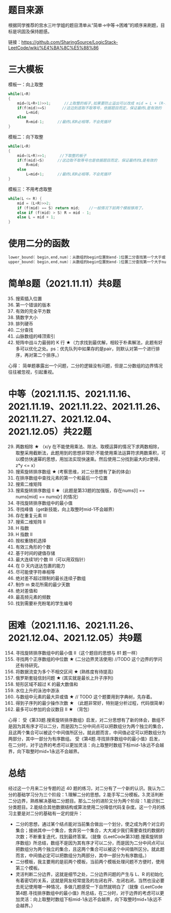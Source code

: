 # 题目来源
根据同学推荐的宫水三叶学姐的题目清单从“简单->中等->困难”的顺序来刷题，目标是巩固及保持题感。

链接：https://github.com/SharingSource/LogicStack-LeetCode/wiki/%E4%BA%8C%E5%88%86

# 三大模板
模板一：向上取整
```c++
while(L<R)              
{
    mid=(L+R+1)>>1;      //上取整的板子,如果要防止溢出可以改成 mid = L + (R-L+1)>>1;
    if(f(mid)>=S)       //这边到底取不取等号，依据题目而定，保证最终L是有效的
        L=mid;      
    else
        R=mid-1;      //最终L和R必相等，不会死循环
}
```

模板二：向下取整
```c++
while(L<R)                    
{
    mid=(L+R)>>1;      //下取整的板子 
    if(f(mid)<S)      //这边取不取等号也是依据题目而定，保证最终的L是有效的
        R=mid;      
    else
        L=mid+1;      //最终L和R必相等，不会死循环
} 
```

模板三：不用考虑取整
```c++
while(L <= R) {
    mid = (L+R)>>2;
    if (f(mid) == S) return mid;    //一般情况下前两个模板够用了。
    else if (f(mid) > S) R = mid - 1;
    else L = mid + 1;
}
```

# 使用二分的函数
```c++
lower_bound( begin,end,num)：从数组的begin位置到end-1位置二分查找第一个大于或等于num的数字，找到返回该数字的地址，不存在则返回end。通过返回的地址减去起始地址begin,得到找到数字在数组中的下标。 
upper_bound( begin,end,num)：从数组的begin位置到end-1位置二分查找第一个大于num的数字，找到返回该数字的地址，不存在则返回end。通过返回的地址减去起始地址begin,得到找到数字在数组中的下标。
```

# 简单8题（2021.11.11）共8题
35. 搜索插入位置
278. 第一个错误的版本
367. 有效的完全平方数
374. 猜数字大小
441. 排列硬币
704. 二分查找
852. 山脉数组的峰顶索引
1337. 矩阵中战斗力最弱的 K 行 ★（力求找到最优解，相较于朴素解法，此题有好多可以优化之处。ps：优先队列中如果存的是pair，则默认对第一个进行排序，再对第二个排序。）

心得：
简单题暴露出一个问题，二分的逻辑没有问题，但是二分数组的边界情况往往被忽视，引起重视。


# 中等（2021.11.15、2021.11.16、2021.11.19、2021.11.22、2021.11.26、2021.11.27、2021.12.04、2021.12.05）共22题
29. 两数相除 ★ （x/y 在不能使用乘法、除法、取模运算的情况下求两数相除，取整采用截断法，此题用到的思想非常好:不能使用乘法运算符求两数乘积，可以模仿快速幂的思想，用加法实现快速乘。然后使用二分找到最大的z使得，z*y <= x）
33. 搜索旋转排序数组 ★ (考察思维，对二分思想有了新的体会)
34. 在排序数组中查找元素的第一个和最后一个位置	
74. 搜索二维矩阵
81. 搜索旋转排序数组 II ★（此题是第33题的加强版，存在nums[l] == nums[mid] == nums[r] 的情况）
153. 寻找旋转排序数组中的最小值
162. 寻找峰值（get新技能，向上取整时mid-1不会越界）
220. 存在重复元素 III
240. 搜索二维矩阵 II
274. H 指数
275. H 指数 II
528. 按权重随机选择
611. 有效三角形的个数
981. 基于时间的键值存储
1004. 最大连续1的个数 III（可以用双指针）
1011. 在 D 天内送达包裹的能力
1208. 尽可能使字符串相等
1438. 绝对差不超过限制的最长连续子数组
1482. 制作 m 束花所需的最少天数
1818. 绝对差值和
1838. 最高频元素的频数
1894. 找到需要补充粉笔的学生编号

# 困难（2021.11.16、2021.11.26、2021.12.04、2021.12.05）共9题
154. 寻找旋转排序数组中的最小值 II（这个题目的思想与 81 题一样）
4. 寻找两个正序数组的中位数 ★ (二分边界灵活使用) //TODO 这个边界的学问还有待研究。
352. 将数据流变为多个不相交区间 ★ (熟练度有待提高)
354. 俄罗斯套娃信封问题 ★ (其实就是最长上升子序列)
363. 矩形区域不超过 K 的最大数值和
778. 水位上升的泳池中游泳
1707. 与数组中元素的最大异或值 ★ // TODO 这个题要用到字典树，先存着。
1713. 得到子序列的最少操作次数 ★ （此题非常好，特别是分析过程，代码很简单）
1751. 最多可以参加的会议数目 II ★ （背包）

心得：
受《第33题.搜索旋转排序数组》启发，对二分思想有了新的体会，数组不是因为其有序才可以二分，而是因为二分中间点可以把数组分为两个独立的集合，且这两个集合可以被这个中间值所区分。就此题而言，中间值必定可以把数组分为两部分，其中一部分为有序数组。
受《第4题.寻找排序数组中的最小值》启发，在二分时，对于边界的考虑可以更加灵活：向上取整时数组下标mid-1永远不会越界，向下取整时mid+1永远不会越界。

# 总结
经过这一个月来二分专题的近 40 题的练习，对二分有了一个新的认识。我认为二分的基础学习分为三个阶段：1.理解二分的思想。2.能手写二分模板。3.灵活判断二分边界，熟练解决基础二分题目。那么二分的进阶又分为两个阶段：1.能识别二分类题目。2.能结合其他数据结构或算法使用二分降低代码复杂度。这一个月的练习主要是对二分的基础有一定的提升：
- 二分的思想，通过某个结点能对当前集合做出一个划分，使之成为两个对立的集合；接纳其中一个集合，舍弃另一个集合，大大减少我们需要查找的数据的次数；不断重复迭代，找到最终答案。（就像《LeetCode第33题.搜索旋转排序数组》所总结，数组不是因为其有序才可以二分，而是因为二分中间点可以把数组分为两个独立的集合，且这两个集合可以被这个中间值所区分。就此题而言，中间值必定可以把数组分为两部分，其中一部分为有序数组。）
- 二分模板，我主要用的是前两个模板，当前两个模板处理问题不方便时，使用第三个模板。
- 灵活判断二分边界，这就是细节之处，二分边界问题的产生与 L、R 的初始化有着密切的关系，这就是网友经常提及的左闭右开、左闭右闭，当然也没必要去死记使用哪一种情况，多做几题感受一下自然就明白了（就像《LeetCode第4题.寻找排序数组中的最小值》所总结，在二分时，对于边界的考虑可以更加灵活：向上取整时数组下标mid-1永远不会越界，向下取整时mid+1永远不会越界。）